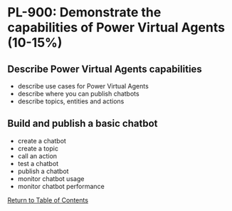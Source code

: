 # PL-900: Demonstrate the capabilities of Power Virtual Agents (10-15%)

## Describe Power Virtual Agents capabilities
- describe use cases for Power Virtual Agents
- describe where you can publish chatbots
- describe topics, entities and actions

## Build and publish a basic chatbot
- create a chatbot
- create a topic
- call an action
- test a chatbot
- publish a chatbot
- monitor chatbot usage
- monitor chatbot performance

[Return to Table of Contents](README.md)
